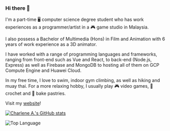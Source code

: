 ### Hi there 👋

I'm a part-time 🖥️ computer science degree student who has work experiences as a programmer/artist in a 🎮 game studio in Malaysia. 

I also possess a Bachelor of Multimedia (Hons) in Film and Animation with 6 years of work experience as a 3D animator. 

I have worked with a range of programming languages and frameworks, ranging from front-end such as Vue and React, to back-end (Node.js, Express) as well as Firebase and MongoDB to hosting all of them on GCP Compute Engine and Huawei Cloud.

In my free time, I love to swim, indoor gym climbing, as well as hiking and muay thai. For a more relaxing hobby, I usually play 🎮 video games, 🧶 crochet and 🍰 bake pastries.

Visit my [website](https://charleneandrew.com/)! 

[![Charlene A.'s GitHub stats](https://github-readme-stats.vercel.app/api?username=Chikoness)](https://github.com/Chikoness/github-readme-stats)

<img alt = "Top Language" src="https://github-readme-stats.vercel.app/api/top-langs/?username=Chikoness" />

<!--
**Chikoness/Chikoness** is a ✨ _special_ ✨ repository because its `README.md` (this file) appears on your GitHub profile.

Here are some ideas to get you started:

- 🔭 I’m currently working on ...
- 🌱 I’m currently learning ...
- 👯 I’m looking to collaborate on ...
- 🤔 I’m looking for help with ...
- 💬 Ask me about ...
- 📫 How to reach me: ...
- 😄 Pronouns: ...
- ⚡ Fun fact: ...
-->
